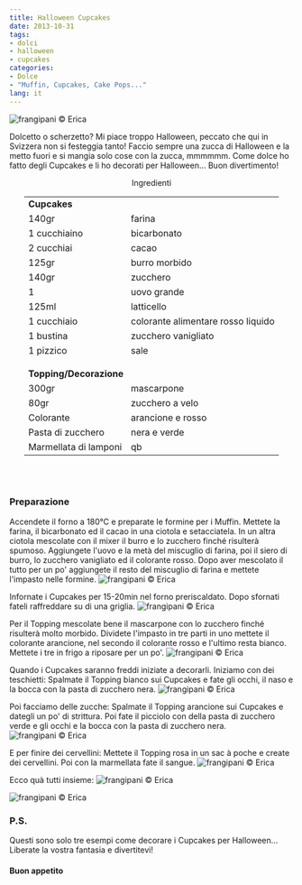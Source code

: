 ```yaml
---
title: Halloween Cupcakes
date: 2013-10-31
tags:
- dolci
- halloween
- cupcakes
categories:
- Dolce
- "Muffin, Cupcakes, Cake Pops..."
lang: it
---
```

![](header.jpg "frangipani © Erica")

Dolcetto o scherzetto? Mi piace troppo Halloween, peccato che qui in Svizzera non si festeggia tanto! Faccio sempre una zucca di Halloween e la metto fuori e si mangia solo cose con la zucca, mmmmmm. Come dolce ho fatto degli Cupcakes e li ho decorati per Halloween... Buon divertimento!

<div id="wrapper" style="text-align: center">
  <div id="yourdiv" style="display: inline-block;">
    <div class="ingredients">
      <div class="ingredients-title">Ingredienti</div>
      <table>
        <tbody>
          <tr>
            <td colspan="2"><b>Cupcakes</b></td>
          </tr>
          <tr>
            <td>140gr</td>
            <td>farina</td>
          </tr>
          <tr>
            <td>1 cucchiaino</td>
            <td>bicarbonato</td>
          </tr>
          <tr>
            <td>2 cucchiai</td>
            <td>cacao</td>
          </tr>
          <tr>
            <td>125gr</td>
            <td>burro morbido</td>
          </tr>
          <tr>
            <td>140gr</td>
            <td>zucchero</td>
          </tr>
          <tr>
            <td>1</td>
            <td>uovo grande</td>
          </tr>
          <tr>
            <td>125ml</td>
            <td>latticello</td>
          </tr>
          <tr>
            <td>1 cucchiaio</td>
            <td>colorante alimentare rosso liquido</td>
          </tr>
          <tr>
            <td>1 bustina</td>
            <td>zucchero vanigliato</td>
          </tr>
          <tr>
            <td>1 pizzico</td>
            <td>sale</td>
          </tr>
          <tr style="height: 15px;"></tr>
          <tr>          
            <td colspan="2"><b>Topping/Decorazione</b></td>
          </tr>
          <tr>
            <td>300gr</td>
            <td>mascarpone</td>
          </tr>
          <tr>      
            <td>80gr</td>
            <td>zucchero a velo</td>
          </tr>
          <tr>
            <td>Colorante</td>
            <td>arancione e rosso</td>
          </tr>
          <tr>
            <td>Pasta di zucchero</td>
            <td>nera e verde</td>
          </tr>
          <tr>
            <td>Marmellata di lamponi</td>
            <td>qb</td>    
          </tr>
        </tbody>
      </table>
      <br></br>
    </div>
  </div>
</div>


<h3>
  <font color="grey">
    <i class="fa fa-cogs"></i>
  </font> Preparazione
</h3>

Accendete il forno a 180°C e preparate le formine per i Muffin. Mettete la farina, il bicarbonato ed il cacao in una ciotola e setacciatela. In un altra ciotola mescolate con il mixer il burro e lo zucchero finché risulterà spumoso. Aggiungete l'uovo e la metà del miscuglio di farina, poi il siero di burro, lo zucchero vanigliato ed il colorante rosso. Dopo aver mescolato il tutto per un po' aggiungete il resto del miscuglio di farina e mettete l'impasto nelle formine.
![](crudi.jpg "frangipani © Erica")

Infornate i Cupcakes per 15-20min nel forno preriscaldato. Dopo sfornati fateli raffreddare su di una griglia.
![](cotti.jpg "frangipani © Erica")

Per il Topping mescolate bene il mascarpone con lo zucchero finché risulterà molto morbido. Dividete l'impasto in tre parti in uno mettete il colorante arancione, nel secondo il colorante rosso e l'ultimo resta bianco. Mettete i tre in frigo a riposare per un po'.
![](topping.jpg "frangipani © Erica")

Quando i Cupcakes saranno freddi iniziate a decorarli. 
Iniziamo con dei teschietti: Spalmate il Topping bianco sui Cupcakes e fate gli occhi, il naso e la bocca con la pasta di zucchero nera.
![](teschietti.jpg "frangipani © Erica")

Poi facciamo delle zucche: Spalmate il Topping arancione sui Cupcakes e dategli un po' di strittura. Poi fate il picciolo con della pasta di zucchero verde e gli occhi e la bocca con la pasta di zucchero nera.
![](zucche.jpg "frangipani © Erica")

E per finire dei cervellini: Mettete il Topping rosa in un sac à poche e create dei cervellini. Poi con la marmellata fate il sangue.
![](cervelli.jpg "frangipani © Erica")


Ecco quà tutti insieme:
![](risultato2.jpg "frangipani © Erica")

![](risultato1.jpg "frangipani © Erica")

<h3>
  <font color="#FFCC00">
    <i class="fa fa-lightbulb-o"></i>
  </font> P.S.
</h3>

Questi sono solo tre esempi come decorare i Cupcakes per Halloween... Liberate la vostra fantasia e divertitevi!

<h4>Buon appetito
  <font color="red">
    <i class="fa fa-smile-o"></i>
  </font>
</h4>